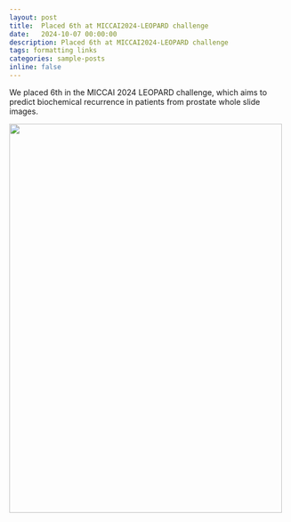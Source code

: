 ```yaml
---
layout: post
title:  Placed 6th at MICCAI2024-LEOPARD challenge
date:   2024-10-07 00:00:00
description: Placed 6th at MICCAI2024-LEOPARD challenge
tags: formatting links
categories: sample-posts
inline: false
---
```


We placed 6th in the MICCAI 2024 LEOPARD challenge, which aims to predict biochemical recurrence in patients from prostate whole slide images.

<img src="https://github.com/user-attachments/assets/d18e083d-98ee-4934-ae8c-23d6f166d681" data-canonical-src="https://github.com/user-attachments/assets/d18e083d-98ee-4934-ae8c-23d6f166d681" width="490" height="700" />
